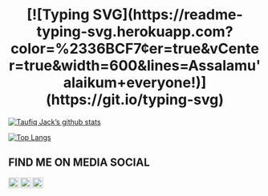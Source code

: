 <h1 align="center">[![Typing SVG](https://readme-typing-svg.herokuapp.com?color=%2336BCF7&center=true&vCenter=true&width=600&lines=Assalamu'alaikum+everyone!)](https://git.io/typing-svg)</h1>

<!-- <h1 align="center">Assalamu'alaikum everyone!</h1> -->

[![Taufiq Jack’s github stats](https://github-readme-stats.vercel.app/api?username=taufiqjack)](https://github.com/taufiqjack)

[![Top Langs](https://github-readme-stats.vercel.app/api/top-langs/?username=taufiqjack&layout=compact)](https://github.com/taufiqjack)
<br/>

<!-- <p align="center">
<img src="https://github.com/taufiqjack/taufiqjack.github.io/blob/main/images/background.jpg"/>
  </p> -->

## FIND ME ON MEDIA SOCIAL

<a href="https://www.linkedin.com/in/taufiq-dwi-cahyono-6974b917a/"><img align="left" src="https://cdn-icons-png.flaticon.com/512/174/174857.png" alt="TaufiqJack | LinkedIn" width="21px"/></a>
<a href="https://instagram.com/cahyonoz"><img align="left" src="https://cdn4.iconfinder.com/data/icons/logos-brands-7/512/instagram_icon-instagram_buttoninstegram-512.png" alt="TaufiqJack | Instagram" width="21px"/></a>
<a href="https://twitter.com/monztervix"><img align="left" src="https://cdn-icons.flaticon.com/png/512/3256/premium/3256013.png?token=exp=1646617690~hmac=545ef77d9dbdf18ea5f16daa9ec2ae66" alt="TaufiqJack | Twitter" width="21px"/></a>


<!--                                           github : taufiqjack
                                          linkedln : Taufiq Dwi Cahyono
                                          instagram : cahyonoz
                                          twitter : @monztervix
                                          youtube : Taufiq Jack 
-->

<!--
**taufiqjack/taufiqjack** is a ✨ _special_ ✨ repository because its `README.md` (this file) appears on your GitHub profile.

Here are some ideas to get you started:

- 🔭 I’m currently working on ...
- 🌱 I’m currently learning ...
- 👯 I’m looking to collaborate on ...
- 🤔 I’m looking for help with ...
- 💬 Ask me about ...
- 📫 How to reach me: ...
- 😄 Pronouns: ...
- ⚡ Fun fact: ...
-->
